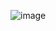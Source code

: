![image](https://user-images.githubusercontent.com/43849911/77644656-596ff900-6f87-11ea-8465-8b1163aa9cc8.png)
